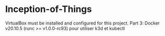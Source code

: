 # Inception-of-Things

VirtualBox must be installed and configured for this project.
Part 3: Docker v20.10.5 (runc >= v1.0.0-rc93) pour utiliser k3d et kubectl